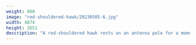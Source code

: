 ```yaml
---
weight: 880
image: "red-shouldered-hawk/20230505-6.jpg"
width: 4874
height: 2651
description: "A red-shouldered hawk rests on an antenna pole for a moment just before sunset<br/>f/7.1, 1/800, 300.0 mm, iso400"
---
```

